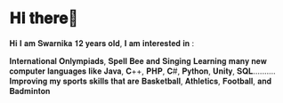 # 𝐇𝐢 𝐭𝐡𝐞𝐫𝐞👋

𝐇𝐢 𝐈 𝐚𝐦 𝐒𝐰𝐚𝐫𝐧𝐢𝐤𝐚 𝟏𝟐 𝐲𝐞𝐚𝐫𝐬 𝐨𝐥𝐝, 𝐈 𝐚𝐦 𝐢𝐧𝐭𝐞𝐫𝐞𝐬𝐭𝐞𝐝 𝐢𝐧 :

𝐈𝐧𝐭𝐞𝐫𝐧𝐚𝐭𝐢𝐨𝐧𝐚𝐥 𝐎𝐧𝐥𝐲𝐦𝐩𝐢𝐚𝐝𝐬, 𝐒𝐩𝐞𝐥𝐥 𝐁𝐞𝐞 𝐚𝐧𝐝 𝐒𝐢𝐧𝐠𝐢𝐧𝐠
𝐋𝐞𝐚𝐫𝐧𝐢𝐧𝐠 𝐦𝐚𝐧𝐲 𝐧𝐞𝐰 𝐜𝐨𝐦𝐩𝐮𝐭𝐞𝐫 𝐥𝐚𝐧𝐠𝐮𝐚𝐠𝐞𝐬 𝐥𝐢𝐤𝐞 𝐉𝐚𝐯𝐚, 𝐂++, 𝐏𝐇𝐏, 𝐂#, 𝐏𝐲𝐭𝐡𝐨𝐧, 𝐔𝐧𝐢𝐭𝐲, 𝐒𝐐𝐋..........
𝐈𝐦𝐩𝐫𝐨𝐯𝐢𝐧𝐠 𝐦𝐲 𝐬𝐩𝐨𝐫𝐭𝐬 𝐬𝐤𝐢𝐥𝐥𝐬 𝐭𝐡𝐚𝐭 𝐚𝐫𝐞 𝐁𝐚𝐬𝐤𝐞𝐭𝐛𝐚𝐥𝐥, 𝐀𝐭𝐡𝐥𝐞𝐭𝐢𝐜𝐬, 𝐅𝐨𝐨𝐭𝐛𝐚𝐥𝐥, 𝐚𝐧𝐝 𝐁𝐚𝐝𝐦𝐢𝐧𝐭𝐨𝐧
